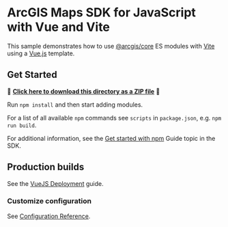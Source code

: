 # ArcGIS Maps SDK for JavaScript with Vue and Vite

This sample demonstrates how to use [@arcgis/core](https://www.npmjs.com/package/@arcgis/core) ES modules with [Vite](https://vitejs.dev/guide/) using a [Vue.js](https://vuejs.org/) template.

## Get Started

📁 **[Click here to download this directory as a ZIP file](https://esri.github.io/jsapi-resources/zips/core-sample-jsapi-vue.zip)** 📁

Run `npm install` and then start adding modules.

For a list of all available `npm` commands see `scripts` in `package.json`, e.g. `npm run build`.

For additional information, see the [Get started with npm](https://developers.arcgis.com/javascript/latest/get-started-npm/#api) Guide topic in the SDK.

## Production builds

See the [VueJS Deployment](https://cli.vuejs.org/guide/deployment.html#deployment) guide.

### Customize configuration
See [Configuration Reference](https://cli.vuejs.org/config/).
